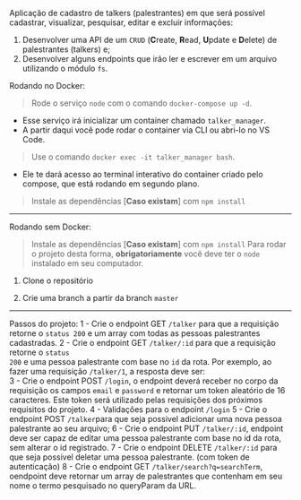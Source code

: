 
Aplicação de cadastro de talkers (palestrantes) em que será possível cadastrar, visualizar, pesquisar, editar e excluir informações:
1. Desenvolver uma API de um `CRUD` (**C**reate, **R**ead, **U**pdate e **D**elete) de palestrantes (talkers) e;
2. Desenvolver alguns endpoints que irão ler e escrever em um arquivo utilizando o módulo `fs`.

Rodando no Docker:
> Rode o serviço `node` com o comando `docker-compose up -d`.
- Esse serviço irá inicializar um container chamado `talker_manager`.
- A partir daqui você pode rodar o container via CLI ou abri-lo no VS Code.

> Use o comando `docker exec -it talker_manager bash`.
- Ele te dará acesso ao terminal interativo do container criado pelo compose, que está rodando em segundo plano.

> Instale as dependências [**Caso existam**] com `npm install`

---
Rodando sem Docker:
> Instale as dependências [**Caso existam**] com `npm install`
Para rodar o projeto desta forma, **obrigatoriamente** você deve ter o `node` instalado em seu computador.


1. Clone o repositório

2. Crie uma branch a partir da branch `master`


---
Passos do projeto:
1 - Crie o endpoint GET `/talker` para que a requisição retorne o <code>status 200</code> e um array com todas as pessoas palestrantes cadastradas. 
2 - Crie o endpoint GET `/talker/:id` para que a requisição retorne o <code>status 200</code> e uma pessoa palestrante com base no <code>id</code> da rota. Por exemplo, ao fazer uma requisição <code>/talker/1</code>, a resposta deve ser:</summary><br />
3 - Crie o endpoint POST `/login`, o endpoint deverá receber no corpo da requisição os campos `email` e `password` e retornar um token aleatório de 16 caracteres. Este token será utilizado pelas requisições dos próximos requisitos do projeto.
4 - Validações para o endpoint `/login`
5 - Crie o endpoint POST `/talker`para que seja possivel adicionar uma nova pessoa palestrante ao seu arquivo;
6 - Crie o endpoint PUT `/talker/:id`, endpoint deve ser capaz de editar uma pessoa palestrante com base no id da rota, sem alterar o id registrado.
7 - Crie o endpoint DELETE `/talker/:id` para que seja possivel deletar uma pessoa palestrante. (com token de autenticação)
8 - Crie o endpoint GET `/talker/search?q=searchTerm`, oendpoint deve retornar um array de palestrantes que contenham em seu nome o termo pesquisado no queryParam da URL. 
